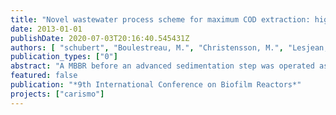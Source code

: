 ```yaml
---
title: "Novel wastewater process scheme for maximum COD extraction: high load MBBR followed by microsieve filtration"
date: 2013-01-01
publishDate: 2020-07-03T20:16:40.545431Z
authors: [ "schubert", "Boulestreau, M.", "Christensson, M.", "Lesjean, B." ]
publication_types: ["0"]
abstract: "A MBBR before an advanced sedimentation step was operated as new wastewater process scheme for maximum COD extraction. The objective of this biological reactor was to modify the soluble COD ratio in primary wastewater. At high loads, the MBBR is able to consume the soluble COD for bacteria activity with very little oxidation. This process changes the soluble COD into particulate COD which is better separate from the wastewater during the following step with coagulation, flocculation and micro sieve filtration. Goals were 95% removal of suspended solids and 80% of COD extracted through separation. To check these new scheme performances, a pilot plant (0.5 to 3 m³/h) was operated at the Stahnsdorf WWTP in the south of Berlin. First results showed that a HRT of 20-30 min and a load 40-60 g CODf /(m2*d) can be recommended for maximum accumulation and minimum oxidation and that the 80% of COD extraction can be achieved (at low oxygen concentration below 1 mg/L). However the performance difference between the scheme with or without MBBR did not exceed 8 %"
featured: false
publication: "*9th International Conference on Biofilm Reactors*"
projects: ["carismo"]
---
```


